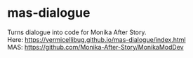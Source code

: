 # mas-dialogue
Turns dialogue into code for Monika After Story. <br />
Here: https://vermicellibug.github.io/mas-dialogue/index.html <br />
MAS: https://github.com/Monika-After-Story/MonikaModDev
